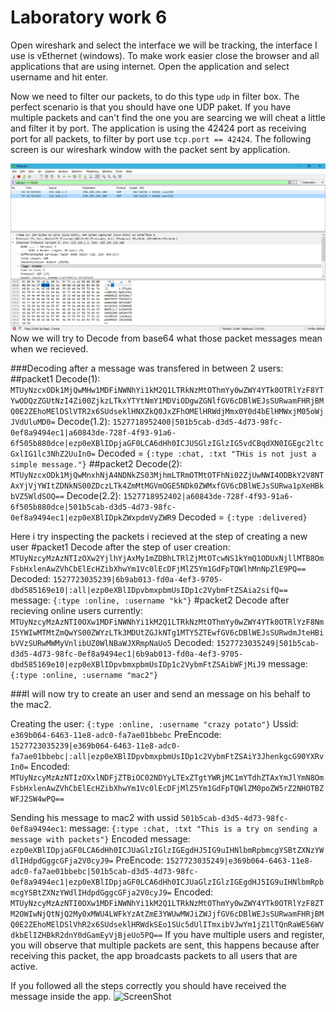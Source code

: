 # Laboratory work 6

Open wireshark and select the interface we will be tracking, the interface I use is vEthernet (windows). 
To make work easier close the browser and all applications that are using internet. 
Open the application and select username and hit enter.

Now we need to filter our packets, to do this type `udp` in filter box.
The perfect scenario is that you should have one UDP paket. 
If you have multiple packets and can't find the one you are searcing we will cheat a little and filter it by port. 
The application is using the 42424 port as receiving port for all packets, to filter by port use `tcp.port == 42424`. The following screen is our wireshark window with the packet sent by application.

![ScreenShot](png/message1.png)
Now we will try to Decode from base64 what those packet messages mean when we recieved.

###Decoding after a message was transfered in between 2 users:
##packet1
Decode(1): `MTUyNzcxODk1MjQwMHw1MDFiNWNhYi1kM2Q1LTRkNzMtOThmYy0wZWY4YTk0OTRlYzF8YTYwODQzZGUtNzI4Zi00ZjkzLTkxYTYtNmY1MDViODgwZGNlfGV6cDBlWEJsSURwamFHRjBMQ0E2ZEhoMElDSlVTR2x6SUdseklHNXZkQ0JxZFhOMElHRWdjMmx0Y0d4bElHMWxjM05oWjJVdUluMD0=`
Decode(1.2): `1527718952400|501b5cab-d3d5-4d73-98fc-0ef8a9494ec1|a60843de-728f-4f93-91a6-6f505b880dce|ezp0eXBlIDpjaGF0LCA6dHh0ICJUSGlzIGlzIG5vdCBqdXN0IGEgc2ltcGxlIG1lc3NhZ2UuIn0=`
Decoded = `{:type :chat, :txt "THis is not just a simple message."}`
##packet2
Decode(2): `MTUyNzcxODk1MjQwMnxhNjA4NDNkZS03MjhmLTRmOTMtOTFhNi02ZjUwNWI4ODBkY2V8NTAxYjVjYWItZDNkNS00ZDczLTk4ZmMtMGVmOGE5NDk0ZWMxfGV6cDBlWEJsSURwa1pXeHBkbVZ5WldSOQ==`
Decode(2.2): `1527718952402|a60843de-728f-4f93-91a6-6f505b880dce|501b5cab-d3d5-4d73-98fc-0ef8a9494ec1|ezp0eXBlIDpkZWxpdmVyZWR9`
Decoded = `{:type :delivered}`

Here i try inspecting the packets i recieved at the step of creating a new user
#packet1
Decode after the step of user creation: `MTUyNzcyMzAzNTIzOXw2YjlhYjAxMy1mZDBhLTRlZjMtOTcwNS1kYmQ1ODUxNjllMTB8OmFsbHxlenAwZVhCbElEcHZibXhwYm1Vc0lEcDFjMlZ5Ym1GdFpTQWlhMnNpZlE9PQ==`
Decoded: `1527723035239|6b9ab013-fd0a-4ef3-9705-dbd585169e10|:all|ezp0eXBlIDpvbmxpbmUsIDp1c2VybmFtZSAia2sifQ==`
message: `{:type :online, :username "kk"}`
#packet2
Decode after recieving online users currently: `MTUyNzcyMzAzNTI0OXw1MDFiNWNhYi1kM2Q1LTRkNzMtOThmYy0wZWY4YTk0OTRlYzF8NmI5YWIwMTMtZmQwYS00ZWYzLTk3MDUtZGJkNTg1MTY5ZTEwfGV6cDBlWEJsSURwdmJteHBibVVzSURwMWMyVnlibUZ0WlNBaWJXRmpNaUo5`
Decoded: `1527723035249|501b5cab-d3d5-4d73-98fc-0ef8a9494ec1|6b9ab013-fd0a-4ef3-9705-dbd585169e10|ezp0eXBlIDpvbmxpbmUsIDp1c2VybmFtZSAibWFjMiJ9`
message: `{:type :online, :username "mac2"}`

###I will now try to create an user and send an message on his behalf to the mac2.

Creating the user: `{:type :online, :username "crazy potato"}`
Ussid: `e369b064-6463-11e8-adc0-fa7ae01bbebc`
PreEncode: `1527723035239|e369b064-6463-11e8-adc0-fa7ae01bbebc|:all|ezp0eXBlIDpvbmxpbmUsIDp1c2VybmFtZSAiY3JhenkgcG90YXRvIn0=`
Encoded: `MTUyNzcyMzAzNTIzOXxlNDFjZTBiOC02NDYyLTExZTgtYWRjMC1mYTdhZTAxYmJlYmN8OmFsbHxlenAwZVhCbElEcHZibXhwYm1Vc0lEcDFjMlZ5Ym1GdFpTQWlZM0poZW5rZ2NHOTBZWFJ2SW4wPQ==`

Sending his message to mac2 with ussid `501b5cab-d3d5-4d73-98fc-0ef8a9494ec1`:
message: `{:type :chat, :txt "This is a try on sending a message with packets"}`
Encoded message: `ezp0eXBlIDpjaGF0LCA6dHh0ICJUaGlzIGlzIGEgdHJ5IG9uIHNlbmRpbmcgYSBtZXNzYWdlIHdpdGggcGFja2V0cyJ9=`
PreEncode: `1527723035249|e369b064-6463-11e8-adc0-fa7ae01bbebc|501b5cab-d3d5-4d73-98fc-0ef8a9494ec1|ezp0eXBlIDpjaGF0LCA6dHh0ICJUaGlzIGlzIGEgdHJ5IG9uIHNlbmRpbmcgYSBtZXNzYWdlIHdpdGggcGFja2V0cyJ9=`
Encoded: `MTUyNzcyMzAzNTI0OXw1MDFiNWNhYi1kM2Q1LTRkNzMtOThmYy0wZWY4YTk0OTRlYzF8ZTM2OWIwNjQtNjQ2My0xMWU4LWFkYzAtZmE3YWUwMWJiZWJjfGV6cDBlWEJsSURwamFHRjBMQ0E2ZEhoMElDSlVhR2x6SUdseklHRWdkSEo1SUc5dUlITmxibVJwYm1jZ1lTQnRaWE56WVdkbElIZHBkR2dnY0dGamEyVjBjeUo5PQ==`
If you have multiple users and register, you will observe that multiple packets are sent, this happens because after receiving this packet, the app broadcasts packets to all users that are active.

If you followed all the steps correctly you should have received the message inside the app.
![ScreenShot]()
